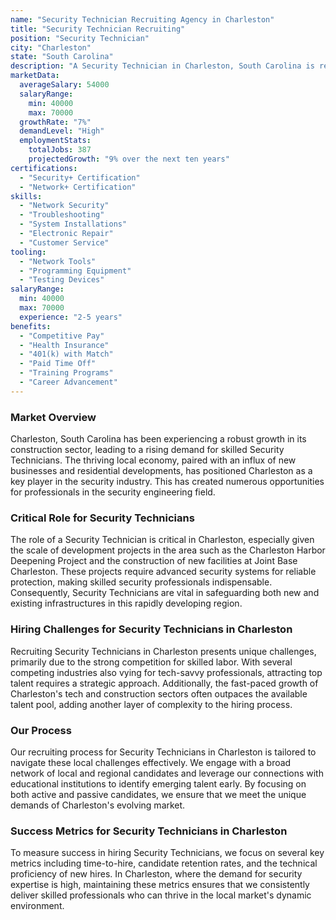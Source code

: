 ```yaml
---
name: "Security Technician Recruiting Agency in Charleston"
title: "Security Technician Recruiting"
position: "Security Technician"
city: "Charleston"
state: "South Carolina"
description: "A Security Technician in Charleston, South Carolina is responsible for installing, maintaining, and troubleshooting various types of security systems."
marketData:
  averageSalary: 54000
  salaryRange:
    min: 40000
    max: 70000
  growthRate: "7%"
  demandLevel: "High"
  employmentStats:
    totalJobs: 387
    projectedGrowth: "9% over the next ten years"
certifications:
  - "Security+ Certification"
  - "Network+ Certification"
skills:
  - "Network Security"
  - "Troubleshooting"
  - "System Installations"
  - "Electronic Repair"
  - "Customer Service"
tooling:
  - "Network Tools"
  - "Programming Equipment"
  - "Testing Devices"
salaryRange:
  min: 40000
  max: 70000
  experience: "2-5 years"
benefits:
  - "Competitive Pay"
  - "Health Insurance"
  - "401(k) with Match"
  - "Paid Time Off"
  - "Training Programs"
  - "Career Advancement"
---
```


### Market Overview
Charleston, South Carolina has been experiencing a robust growth in its construction sector, leading to a rising demand for skilled Security Technicians. The thriving local economy, paired with an influx of new businesses and residential developments, has positioned Charleston as a key player in the security industry. This has created numerous opportunities for professionals in the security engineering field.

### Critical Role for Security Technicians
The role of a Security Technician is critical in Charleston, especially given the scale of development projects in the area such as the Charleston Harbor Deepening Project and the construction of new facilities at Joint Base Charleston. These projects require advanced security systems for reliable protection, making skilled security professionals indispensable. Consequently, Security Technicians are vital in safeguarding both new and existing infrastructures in this rapidly developing region.

### Hiring Challenges for Security Technicians in Charleston
Recruiting Security Technicians in Charleston presents unique challenges, primarily due to the strong competition for skilled labor. With several competing industries also vying for tech-savvy professionals, attracting top talent requires a strategic approach. Additionally, the fast-paced growth of Charleston's tech and construction sectors often outpaces the available talent pool, adding another layer of complexity to the hiring process.

### Our Process
Our recruiting process for Security Technicians in Charleston is tailored to navigate these local challenges effectively. We engage with a broad network of local and regional candidates and leverage our connections with educational institutions to identify emerging talent early. By focusing on both active and passive candidates, we ensure that we meet the unique demands of Charleston's evolving market.

### Success Metrics for Security Technicians in Charleston
To measure success in hiring Security Technicians, we focus on several key metrics including time-to-hire, candidate retention rates, and the technical proficiency of new hires. In Charleston, where the demand for security expertise is high, maintaining these metrics ensures that we consistently deliver skilled professionals who can thrive in the local market's dynamic environment.